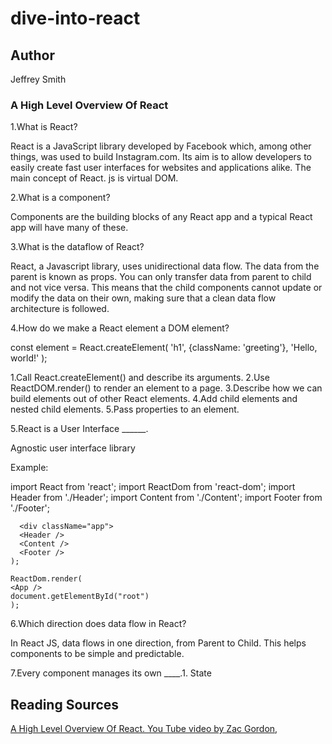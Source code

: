 # dive-into-react

## Author

Jeffrey Smith

### A High Level Overview Of React

1.What is React?

React is a JavaScript library developed by Facebook which, among other things, was used to build Instagram.com. Its aim is to allow developers to easily create fast user interfaces for websites and applications alike. The main concept of React. js is virtual DOM.

2.What is a component?

Components are the building blocks of any React app and a typical React app will have many of these.

3.What is the dataflow of React?

React, a Javascript library, uses unidirectional data flow. The data from the parent is known as props. You can only transfer data from parent to child and not vice versa. This means that the child components cannot update or modify the data on their own, making sure that a clean data flow architecture is followed.

4.How do we make a React element a DOM element?

const element = React.createElement(
  'h1',
  {className: 'greeting'},
  'Hello, world!'
);

1.Call React.createElement() and describe its arguments.
2.Use ReactDOM.render() to render an element to a page.
3.Describe how we can build elements out of other React elements.
4.Add child elements and nested child elements.
5.Pass properties to an element.

5.React is a User Interface ______.

Agnostic user interface library 

Example:

import React from 'react';
import ReactDom from 'react-dom';
import Header from './Header';
import Content from './Content';
import Footer from './Footer';

```function App() (
  <div className="app">
  <Header />
  <Content />
  <Footer />
);

ReactDom.render(
<App />
document.getElementById("root")
);
```

6.Which direction does data flow in React?

In React JS, data flows in one direction, from Parent to Child. This helps components to be simple and predictable.

7.Every component manages its own ____.1.
State

## Reading Sources

[A High Level Overview Of React. You Tube video by Zac Gordon](https://www.youtube.com/watch?v=FRjlF74_EZk),
